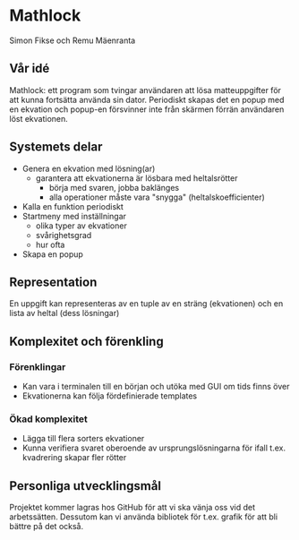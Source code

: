 # Mathlock

Simon Fikse och Remu Mäenranta

## Vår idé

Mathlock: ett program som tvingar användaren att lösa matteuppgifter för att kunna fortsätta använda sin dator. Periodiskt skapas det en popup med en ekvation och popup-en försvinner inte från skärmen förrän användaren löst ekvationen.

## Systemets delar

* Genera en ekvation med lösning(ar)
  * garantera att ekvationerna är lösbara med heltalsrötter
    * börja med svaren, jobba baklänges
    * alla operationer måste vara "snygga" (heltalskoefficienter)
* Kalla en funktion periodiskt
* Startmeny med inställningar
  * olika typer av ekvationer
  * svårighetsgrad
  * hur ofta
* Skapa en popup

## Representation

En uppgift kan representeras av en tuple av en sträng (ekvationen) och en lista av heltal (dess lösningar)

## Komplexitet och förenkling

### Förenklingar

* Kan vara i terminalen till en början och utöka med GUI om tids finns över
* Ekvationerna kan följa fördefinierade templates

### Ökad komplexitet

* Lägga till flera sorters ekvationer
* Kunna verifiera svaret oberoende av ursprungslösningarna för ifall t.ex. kvadrering skapar fler rötter

## Personliga utvecklingsmål

Projektet kommer lagras hos GitHub för att vi ska vänja oss vid det arbetssätten. Dessutom kan vi använda bibliotek för t.ex. grafik för att bli bättre på det också.
